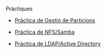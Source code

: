 Pràctiques

- [Pràctica de Gestió de Particions](https://htmlpreview.github.io/?https://github.com/OscarBePl/Portfoli/blob/main/Moduls/M01-SistemesInformatics/UF2/Pr%C3%A0ctica%20Gesti%C3%B3%20De%20Particions/Pr%C3%A0cticaGesti%C3%B3DeParticions.html)

- [Pràctica de NFS/Samba](https://htmlpreview.github.io/?https://github.com/OscarBePl/Portfoli/blob/main/Moduls/M01-SistemesInformatics/UF2/Pr%C3%A0ctica%20NFS-Samba/Pr%C3%A0cticaNFSSamba.html)

- [Pràctica de LDAP/Active Directory](https://htmlpreview.github.io/?https://github.com/OscarBePl/Portfoli/blob/main/Moduls/M01-SistemesInformatics/UF2/Pr%C3%A0ctica%20LDAP-Active%20Directory/Pr%C3%A0cticaLDAPiActiveDirectory.html)
